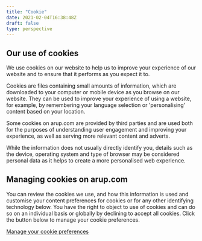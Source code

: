```yaml
---
title: "Cookie"
date: 2021-02-04T16:38:48Z
draft: false
type: perspective
---
```


<section class="fullbleed perspective-banner fullbleed--empty ">
    <div class="container fullbleed__container">
        <div class="fullbleed__content fullbleed__content--hero">
            <h1>Our use of cookies</h1>
        </div>
    </div>
</section>
<article class="">
	<section class="container" id="">
        <div class="rich-text">
            <div class="reveal rich-text__content">
            	<p>We use cookies on our website to help us to improve your experience of our website and to ensure that it performs as you expect it to.</p>
            	<p>Cookies are files containing small amounts of information, which are downloaded to your computer or mobile device as you browse on our website. They can be used to improve your experience of using a website, for example, by remembering your language selection or 'personalising' content based on your location.</p>
            	<p>Some cookies on arup.com are provided by third parties and are used both for the purposes of understanding user engagement and improving your experience, as well as serving more relevant content and adverts.</p>
            	<P>While the information does not usually directly identify you, details such as the device, operating system and type of browser may be considered personal data as it helps to create a more personalised web experience.</P>
            	<h2>Managing cookies on arup.com</h2>
            	<P>You can review the cookies we use, and how this information is used and customise your content preferences for cookies or for any other identifying technology below. You have the right to object to use of cookies and can do so on an individual basis or globally by declining to accept all cookies. Click the button below to manage your cookie preferences.</P>
            	<P><a class="cta-btn cta-btn--lg" href="#career-overlay" HideLinkDescription="True">                    <span class="cta-btn__text">Manage your cookie preferences</span>
                    <span class="cta-btn__icon-wrap">
                        <span data-grunticon-embed class="cta-btn__icon icon icon-next"></span>
                    </span>
				</P>
            </div>
        </div>
    </section>
</article>